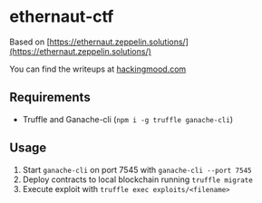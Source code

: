 # ethernaut-ctf
Based on [https://ethernaut.zeppelin.solutions/](https://ethernaut.zeppelin.solutions/)

You can find the writeups at [hackingmood.com](https://hackingmood.com)

## Requirements
- Truffle and Ganache-cli (`npm i -g truffle ganache-cli`)

## Usage
1. Start `ganache-cli` on port 7545 with `ganache-cli --port 7545`
2. Deploy contracts to local blockchain running `truffle migrate`
3. Execute exploit with `truffle exec exploits/<filename>`
